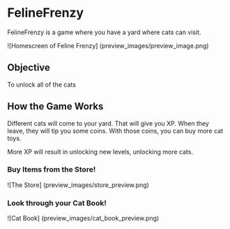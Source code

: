 # FelineFrenzy
FelineFrenzy is a game where you have a yard where cats can visit.

![Homescreen of Feline Frenzy] (preview_images/preview_image.png)

## Objective
To unlock all of the cats

## How the Game Works
Different cats will come to your yard. That will give you XP.
When they leave, they will tip you some coins. With those coins, you can buy more cat toys.

More XP will result in unlocking new levels, unlocking more cats.

### Buy Items from the Store!
![The Store] (preview_images/store_preview.png)

### Look through your Cat Book!
![Cat Book] (preview_images/cat_book_preview.png)
